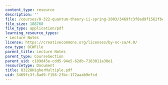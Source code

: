 ```yaml
---
content_type: resource
description: ''
file: /courses/8-322-quantum-theory-ii-spring-2003/3469fc3f8ad9f1562fbc172aaab9efcd_83228HigherMultiple.pdf
file_size: 188768
file_type: application/pdf
learning_resource_types:
- Lecture Notes
license: https://creativecommons.org/licenses/by-nc-sa/4.0/
ocw_type: OCWFile
parent_title: Lecture Notes
parent_type: CourseSection
parent_uid: c189d45e-cdd5-94e5-62db-7183011a30e1
resourcetype: Document
title: 83228HigherMultiple.pdf
uid: 3469fc3f-8ad9-f156-2fbc-172aaab9efcd
---
```

